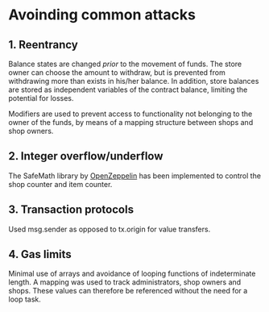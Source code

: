 # Avoinding common attacks

## 1. Reentrancy

Balance states are changed *prior* to the movement of funds. The store owner can choose the amount to withdraw, but is prevented from withdrawing more than exists in his/her balance. In addition, store balances are stored as independent variables of the contract balance, limiting the potential for losses.

Modifiers are used to prevent access to functionality not belonging to the owner of the funds, by means of a mapping structure between shops and shop owners.


## 2. Integer overflow/underflow

The SafeMath library by [OpenZeppelin](https://openzeppelin.org/api/docs/math_SafeMath.html) has been implemented to control the shop counter and item counter.


## 3. Transaction protocols

Used msg.sender as opposed to tx.origin for value transfers.


## 4. Gas limits

Minimal use of arrays and avoidance of looping functions of indeterminate length. A mapping was used to track administrators, shop owners and shops. These values can therefore be referenced without the need for a loop task.
